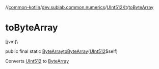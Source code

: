 //[common-kotlin](../../../index.md)/[dev.sublab.common.numerics](../index.md)/[UInt512Kt](index.md)/[toByteArray](to-byte-array.md)

# toByteArray

[jvm]\

public final static [ByteArray](https://kotlinlang.org/api/latest/jvm/stdlib/kotlin/-byte-array/index.html)[toByteArray](to-byte-array.md)([UInt512](../-u-int512/index.md)$self)

Converts [UInt512](../-u-int512/index.md) to [ByteArray](https://kotlinlang.org/api/latest/jvm/stdlib/kotlin/-byte-array/index.html)
